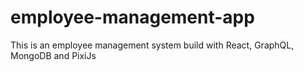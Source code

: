 # employee-management-app
This is an employee management system build with React, GraphQL, MongoDB and PixiJs

